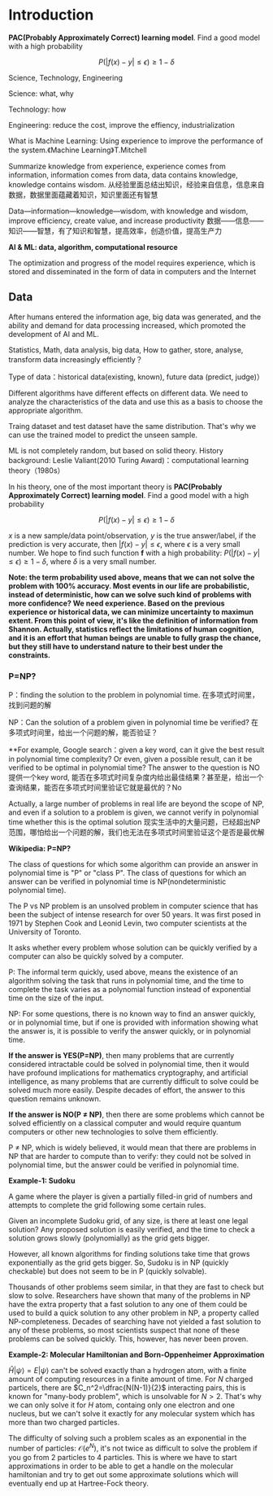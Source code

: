 # Introduction

**PAC(Probably Approximately Correct) learning model**. Find a good model with a high probability

$$P(|f(x)-y| \leq \epsilon) \geq 1-\delta$$

Science, Technology, Engineering

Science: what, why

Technology: how

Engineering: reduce the cost, improve the effiency, industrialization

What is Machine Learning: Using experience to improve the performance of the system.《Machine Learning》T.Mitchell


Summarize knowledge from experience, experience comes from information, information comes from data, data contains knowledge, knowledge contains wisdom.
从经验里面总结出知识，经验来自信息，信息来自数据，数据里面蕴藏着知识，知识里面还有智慧

Data—information—knowledge—wisdom, with knowledge and wisdom, improve efficiency, create value, and increase productivity
数据——信息——知识——智慧，有了知识和智慧，提高效率，创造价值，提高生产力

**AI & ML: data, algorithm, computational resource**

The optimization and progress of the model requires experience, which is stored and disseminated in the form of data in computers and the Internet

## Data


After humans entered the information age, big data was generated, and the ability and demand for data processing increased, which promoted the development of AI and ML.

Statistics, Math, data analysis, big data, How to gather, store, analyse, transform data increasingly efficiently？

Type of data：historical data(existing, known), future data (predict, judge)）

Different algorithms have different effects on different data. We need to analyze the characteristics of the data and use this as a basis to choose the appropriate algorithm.

Traing dataset and test dataset have the same distribution. That's why we can use the trained model to predict the unseen sample.

ML is not completely random, but based on solid theory. History background: Leslie Valiant(2010 Turing Award)：computational learning theory（1980s）

In his theory, one of the most important theory is **PAC(Probably Approximately Correct) learning model**. Find a good model with a high probability

$$P(|f(x)-y| \leq \epsilon) \geq 1-\delta$$

$x$ is a new sample/data point/observation, $y$ is the true answer/label, if the prediction is very accurate, then $|f(x)-y|\leq \epsilon$, where $\epsilon$ is a very small number. We hope to find such function $\boldsymbol{f}$ with a high probability: $P(|f(x)-y| \leq \epsilon) \geq 1-\delta$, where $\delta$ is a very small number.

**Note: the term probability used above, means that we can not solve the problem with 100% accuracy. Most events in our life are probabilistic, instead of deterministic, how can we solve such kind of problems with more confidence? We need experience. Based on the previous experience or historical data, we can minimize uncertainty to maximun extent. From this point of view, it's like the definition of information from Shannon. Actually, statistics reflect the limitations of human cognition, and it is an effort that human beings are unable to fully grasp the chance, but they still have to understand nature to their best under the constraints.**

### P=NP? 

P：finding the solution to the problem in polynomial time.
在多项式时间里，找到问题的解

NP：Can the solution of a problem given in polynomial time be verified?
在多项式时间里，给出一个问题的解，能否验证？

**For example, Google search：given a key word, can it give the best result in polynomial time complexity? Or even, given a possible result, can it be verified to be optimal in polynomial time? The answer to the question is NO
提供一个key word, 能否在多项式时间复杂度内给出最佳结果？甚至是，给出一个查询结果，能否在多项式时间里验证它就是最优的？No

Actually, a large number of problems in real life are beyond the scope of NP, and even if a solution to a problem is given, we cannot verify in polynomial time whether this is the optimal solution
现实生活中的大量问题，已经超出NP范围，哪怕给出一个问题的解，我们也无法在多项式时间里验证这个是否是最优解

**Wikipedia: P=NP?** 

The class of questions for which some algorithm can provide an answer in polynomial time is "P" or "class P".
The class of questions for which an answer can be verified in polynomial time is NP(nondeterministic polynomial time).

The P vs NP problem is an unsolved problem in computer science that has been the subject of intense research for over 50 years. It was first posed in 1971 by Stephen Cook and Leonid Levin, two computer scientists at the University of Toronto. 

It asks whether every problem whose solution can be quickly verified by a computer can also be quickly solved by a computer. 

P: The informal term quickly, used above, means the existence of an algorithm solving the task that runs in polynomial time, and the time to complete the task varies as a polynomial function instead of exponential time on the size of the input.

NP: For some questions, there is no known way to find an answer quickly, or in polynomial time, but if one is provided with information showing what the answer is, it is possible to verify the answer quickly, or in polynomial time. 

**If the answer is YES(P=NP)**, then many problems that are currently considered intractable could be solved in polynomial time, then it would have profound implications for mathematics cryptography, and artificial intelligence, as many problems that are currently difficult to solve could be solved much more easily. Despite decades of effort, the answer to this question remains unknown.

**If the answer is NO(P $\neq$ NP)**, then there are some problems which cannot be solved efficiently on a classical computer and would require quantum computers or other new technologies to solve them efficiently.

P $\neq$ NP, which is widely believed, it would mean that there are problems in NP that are harder to compute than to verify: they could not be solved in polynomial time, but the answer could be verified in polynomial time.

**Example-1: Sudoku**

A game where the player is given a partially filled-in grid of numbers and attempts to complete the grid following some certain rules. 

Given an incomplete Sudoku grid, of any size, is there at least one legal solution? Any proposed solution is easily verified, and the time to check a solution grows slowly (polynomially) as the grid gets bigger. 

However, all known algorithms for finding solutions take time that grows exponentially as the grid gets bigger. So, Sudoku is in NP (quickly checkable) but does not seem to be in P (quickly solvable). 

Thousands of other problems seem similar, in that they are fast to check but slow to solve. Researchers have shown that many of the problems in NP have the extra property that a fast solution to any one of them could be used to build a quick solution to any other problem in NP, a property called NP-completeness. Decades of searching have not yielded a fast solution to any of these problems, so most scientists suspect that none of these problems can be solved quickly. This, however, has never been proven.

**Example-2: Molecular Hamiltonian and Born-Oppenheimer Approximation**

$\hat{H}|\psi \rangle=E |\psi \rangle$ can't be solved exactly than a hydrogen atom, with a finite amount of computing resources in a finite amount of time. For $N$ charged particels, there are $C_n^2=\dfrac{N(N-1)}{2}$ interacting pairs, this is known for "many-body problem", which is unsolvable for $N>2$. That's why we can only solve it for $H$ atom, containg only one electron and one nucleus, but we can't solve it exactly for any molecular system which has more than two charged particles.

The difficulty of solving such a problem scales as an exponential in the number of particles: $\mathcal{O}(e^N)$, it's not twice as difficult to solve the problem if you go from 2 particles to 4 particles. This is where we have to start approximations in order to be able to get a handle on the molecular hamiltonian and try to get out some approximate solutions which will eventually end up at Hartree-Fock theory.
